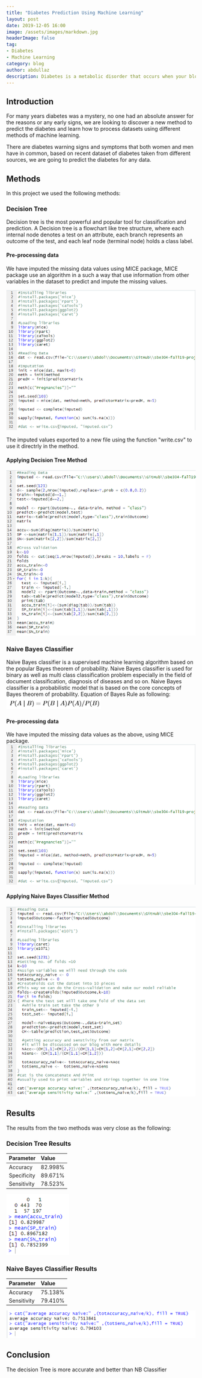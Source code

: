 ```yaml
---
title: "Diabetes Prediction Using Machine Learning"
layout: post
date: 2019-12-05 16:00
image: /assets/images/markdown.jpg
headerImage: false
tag:
- Diabetes
- Machine Learning
category: blog
author: abdullaz
description: Diabetes is a metabolic disorder that occurs when your blood sugar is too high it also called "hyperglycemia".
---
```


## Introduction

For many years diabetes was a mystery, no one had an absolute answer for the reasons or any early signs, we are looking to discover a new method to predict the diabetes and learn how to process datasets using different methods of machine learning.

There are diabetes warning signs and symptoms that both women and men have in common, based on recent dataset of diabetes taken from different sources, we are going to predict the diabetes for any data.

## Methods

In this project we used the following methods:

### Decision Tree

Decision tree is the most powerful and popular tool for classification and prediction. A Decision tree is a flowchart like tree structure, where each internal node denotes a test on an attribute, each branch represents an outcome of the test, and each leaf node (terminal node) holds a class label.

#### Pre-processing data

We have imputed the missing data values using MICE package, MICE package use an algorithm in a such a way that use information from other variables in the dataset to predict and impute the missing values.

![Pre-process](../assets/images/1.png)

The imputed values exported to a new file using the function "write.csv" to use it directrly in the method.

#### Applying Decision Tree Method

![decision-tree](../assets/images/2.png)

### Naive Bayes Classifier

Naive Bayes classifier is a supervised machine learning algorithm based on the popular Bayes theorem of probability.
	Naive Bayes classifier is used for binary as well as multi class classification problem especially in the field of document classification, diagnosis of diseases and so on.
	Naive Bayes classifier is a probabilistic model that is based on the core concepts of Bayes theorem of probability.
	Equation of Bayes Rule as following:
![NB-code](../assets/images/3.png)

#### Pre-processing data

We have imputed the missing data values as the above, using MICE package.
![Pre-process](../assets/images/1.png)

#### Applying Naive Bayes Classifier Method

![naive-bayes](../assets/images/4.png)

## Results

The results from the two methods was very close as the following:

### Decision Tree Results

| Parameter    | Value             |
|:-------------|:------------------|
| Accuracy     | 82.998%           |
| Specificity  | 89.671%           |
| Sensitivity  | 78.523%           |

![decision-tree-results](../assets/images/5.png)

### Naive Bayes Classifier Results

| Parameter    | Value             |
|:-------------|:------------------|
| Accuracy     | 75.138%           |
| Sensitivity  | 79.410%           |

![naive-bayes-results](../assets/images/6.png)

## Conclusion

The decision Tree is more accurate and better than NB Classifier